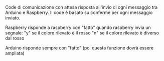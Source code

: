 Code di comunicazione con attesa risposta all'invio di ogni messaggio tra Arduino 
e Raspberry. Il code è basato su conferme per ogni messaggio inviato.

Raspberry risponde a raspberry con "fatto" quando raspberry invia un segnale:
"y" se il colore rilevato è il rosso
"n" se il colore rilevato è diverso dal rosso

Arduino risponde sempre con "fatto" (poi questa funzione dovrà essere ampliata)
